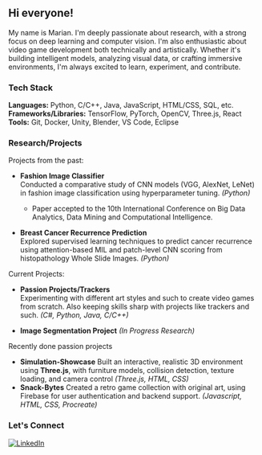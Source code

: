 ## Hi everyone!

My name is Marian. I'm deeply passionate about research, with a strong focus on deep learning and computer vision. I'm also enthusiastic about video game development both technically and artistically.
Whether it's building intelligent models, analyzing visual data, or crafting immersive environments, I'm always excited to learn, experiment, and contribute. 

### Tech Stack

**Languages:** Python, C/C++, Java, JavaScript, HTML/CSS, SQL, etc.   
**Frameworks/Libraries:** TensorFlow, PyTorch, OpenCV, Three.js, React  
**Tools:** Git, Docker, Unity, Blender, VS Code, Eclipse

### Research/Projects
Projects from the past: 
-  **Fashion Image Classifier**  
  Conducted a comparative study of CNN models (VGG, AlexNet, LeNet) in fashion image classification using hyperparameter tuning. *(Python)*
    - Paper accepted to the 10th International Conference on Big Data Analytics, Data Mining and Computational
Intelligence.

- **Breast Cancer Recurrence Prediction**  
  Explored supervised learning techniques to predict cancer recurrence using attention-based MIL and patch-level CNN scoring from histopathology Whole Slide Images. *(Python)*

Current Projects: 
-  **Passion Projects/Trackers**  
  Experimenting with different art styles and such to create video games from scratch. Also keeping skills sharp with projects like trackers and such. *(C#, Python, Java, C/C++)*

- **Image Segmentation Project** *(In Progress Research)*  

Recently done passion projects 
- **Simulation-Showcase**
Built an interactive, realistic 3D environment using **Three.js**, with furniture models, collision detection, texture loading, and camera control *(Three.js, HTML, CSS)*
- **Snack-Bytes**
  Created a retro game collection with original art, using Firebase for user authentication and backend support. *(Javascript, HTML, CSS, Procreate)*

### Let's Connect

[![LinkedIn](https://img.shields.io/badge/-LinkedIn-blue?style=flat-square&logo=linkedin)]( https://www.linkedin.com/in/marian-sousan)  



<!--
**MSDS1203/MSDS1203** is a ✨ _special_ ✨ repository because its `README.md` (this file) appears on your GitHub profile.

Here are some ideas to get you started:

- 🔭 I’m currently working on ...
- 🌱 I’m currently learning ...
- 👯 I’m looking to collaborate on ...
- 🤔 I’m looking for help with ...
- 💬 Ask me about ...
- 📫 How to reach me: ...
- 😄 Pronouns: ...
- ⚡ Fun fact: ...
-->
